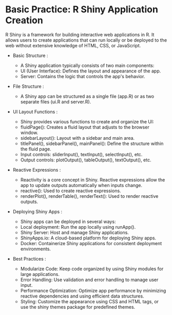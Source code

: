 Basic Practice: R Shiny Application Creation
================================================

R Shiny is a framework for building interactive web applications in R. It allows users to create applications that can run locally or be deployed to the web without extensive knowledge of HTML, CSS, or JavaScript.

* Basic Structure :
    - A Shiny application typically consists of two main components:
    - UI (User Interface): Defines the layout and appearance of the app.
    - Server: Contains the logic that controls the app's behavior.

* File Structure :
    - A Shiny app can be structured as a single file (app.R) or as two separate files (ui.R and server.R).

* UI Layout Functions : 
    - Shiny provides various functions to create and organize the UI:
    - fluidPage(): Creates a fluid layout that adjusts to the browser window.
    - sidebarLayout(): Layout with a sidebar and main area.
    - titlePanel(), sidebarPanel(), mainPanel(): Define the structure within the fluid page.
    - Input controls: sliderInput(), textInput(), selectInput(), etc.
    - Output controls: plotOutput(), tableOutput(), textOutput(), etc.
  
* Reactive Expressions :
    - Reactivity is a core concept in Shiny. Reactive expressions allow the app to update outputs automatically when inputs change.
    - reactive(): Used to create reactive expressions.
    - renderPlot(), renderTable(), renderText(): Used to render reactive outputs.

* Deploying Shiny Apps : 
    - Shiny apps can be deployed in several ways:
    - Local deployment: Run the app locally using runApp().
    - Shiny Server: Host and manage Shiny applications.
    - ShinyApps.io: A cloud-based platform for deploying Shiny apps.
    - Docker: Containerize Shiny applications for consistent deployment environments.

* Best Practices :
    - Modularize Code: Keep code organized by using Shiny modules for large applications.
    - Error Handling: Use validation and error handling to manage user input.
    - Performance Optimization: Optimize app performance by minimizing reactive dependencies and using efficient data structures.
    - Styling: Customize the appearance using CSS and HTML tags, or use the shiny themes package for predefined themes.
